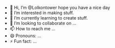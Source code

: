 - 👋 Hi, I’m @Lolkontower hope you have a nice day
- 👀 I’m interested in making stuff. 
- 🌱 I’m currently learning to create stuff.
- 💞️ I’m looking to collaborate on ...
- 📫 How to reach me ...
- 😄 Pronouns: ...
- ⚡ Fun fact: ...

<!---
Lolkontower/Lolkontower is a ✨ special ✨ repository because its `README.md` (this file) appears on your GitHub profile.
You can click the Preview link to take a look at your changes.
--->
